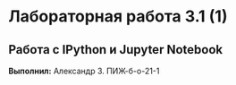 # Лабораторная работа 3.1 (1)
## Работа с IPython и Jupyter Notebook


**Выполнил:** Александр З. ПИЖ-б-о-21-1
